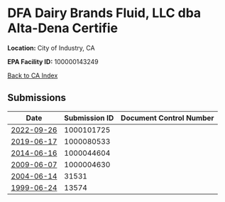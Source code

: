 # DFA Dairy Brands Fluid, LLC dba Alta-Dena Certifie

**Location:** City of Industry, CA

**EPA Facility ID:** 100000143249

[Back to CA Index](../../index.md)

## Submissions

| Date | Submission ID | Document Control Number |
|------|--------------|-------------------------|
| [2022-09-26](submissions/1000101725.md) | 1000101725 |  |
| [2019-06-17](submissions/1000080533.md) | 1000080533 |  |
| [2014-06-16](submissions/1000044604.md) | 1000044604 |  |
| [2009-06-07](submissions/1000004630.md) | 1000004630 |  |
| [2004-06-14](submissions/31531.md) | 31531 |  |
| [1999-06-24](submissions/13574.md) | 13574 |  |
